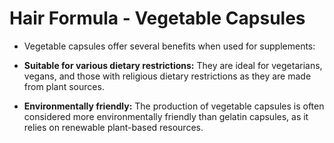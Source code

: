 # Hair Formula - Vegetable Capsules

- Vegetable capsules offer several benefits when used for supplements: 

- **Suitable for various dietary restrictions:** They are ideal for vegetarians, vegans, and those with religious dietary restrictions as they are made from plant sources.

- **Environmentally friendly:** The production of vegetable capsules is often considered more environmentally friendly than gelatin capsules, as it relies on renewable plant-based resources.